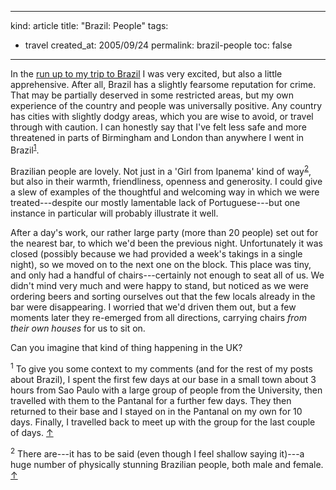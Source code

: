 -----
kind: article
title: "Brazil: People"
tags:
- travel
created_at: 2005/09/24
permalink: brazil-people
toc: false
-----

<p>In the <a href="http://www.rousette.org.uk/blog/archives/2005/08/31/travelling-tips/">run up to my trip to Brazil</a> I was very excited, but also a little apprehensive. After all, Brazil has a slightly fearsome reputation for crime. That may be partially deserved in some restricted areas, but my own experience of the country and people was universally positive. Any country has cities with slightly dodgy areas, which you are wise to avoid, or travel through with caution. I can honestly say that I've felt less safe and more threatened in parts of Birmingham and London than anywhere I went in Brazil<sup id="r1-240905"><a href="#f1-240905">1</a></sup>. </p>

<p>Brazilian people are lovely. Not just in a 'Girl from Ipanema' kind of way<sup id="r2-240905"><a href="#f2-240905">2</a></sup>, but also in their warmth, friendliness, openness and generosity. I could give a slew of examples of the thoughtful and welcoming way in which we were treated---despite our mostly lamentable lack of Portuguese---but one instance in particular will probably illustrate it well.</p>

<p>After a day's work, our rather large party (more than 20 people) set out for the nearest bar, to which we'd been the previous night. Unfortunately it was closed (possibly because we had provided a week's takings in a single night), so we moved on to the next one on the block. This place was tiny, and only had a handful of chairs---certainly not enough to seat all of us. We didn't mind very much and were happy to stand, but noticed as we were ordering beers and sorting ourselves out that the few locals already in the bar were disappearing. I worried that we'd driven them out, but a few moments later they re-emerged from all directions, carrying chairs <em>from their own houses</em> for us to sit on.</p>

<p>Can you imagine that kind of thing happening in the UK?</p>

<p><sup id="f1-240905">1</sup> To give you some context to my comments (and for the rest of my posts about Brazil), I spent the first few days at our base in a small town about 3 hours from Sao Paulo with a large group of people from the University, then travelled with them to the Pantanal for a further few days. They then returned to their base and I stayed on in the Pantanal on my own for 10 days. Finally, I travelled back to meet up with the group for the last couple of days. <a href="#r1-240905">&uarr;</a></p>

<p><sup id="f2-240905">2</sup> There are---it has to be said (even though I feel shallow saying it)---a huge number of physically stunning Brazilian people, both male and female. <a href="#r2-240905">&uarr;</a></p>



